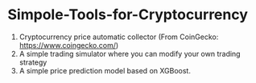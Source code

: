 # Simpole-Tools-for-Cryptocurrency
1. Cryptocurrency price automatic collector (From CoinGecko: https://www.coingecko.com/)
2. A simple trading simulator where you can modify your own trading strategy
3. A simple price prediction model based on XGBoost.
